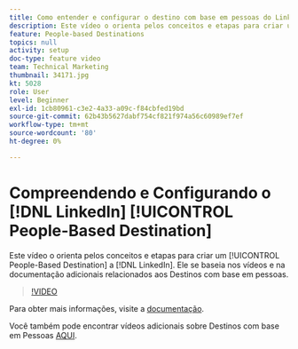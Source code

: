 ```yaml
---
title: Como entender e configurar o destino com base em pessoas do LinkedIn
description: Este vídeo o orienta pelos conceitos e etapas para criar um Destino com base em pessoas para o LinkedIn. Ele se baseia nos vídeos e na documentação adicionais relacionados aos Destinos com base em pessoas.
feature: People-based Destinations
topics: null
activity: setup
doc-type: feature video
team: Technical Marketing
thumbnail: 34171.jpg
kt: 5028
role: User
level: Beginner
exl-id: 1cb80961-c3e2-4a33-a09c-f84cbfed19bd
source-git-commit: 62b43b5627dabf754cf821f974a56c60989ef7ef
workflow-type: tm+mt
source-wordcount: '80'
ht-degree: 0%

---
```


# Compreendendo e Configurando o [!DNL LinkedIn] [!UICONTROL People-Based Destination]

Este vídeo o orienta pelos conceitos e etapas para criar um [!UICONTROL People-Based Destination] a [!DNL LinkedIn]. Ele se baseia nos vídeos e na documentação adicionais relacionados aos Destinos com base em pessoas.

>[!VIDEO](https://video.tv.adobe.com/v/34171/?quality=12)

Para obter mais informações, visite a [documentação](https://experienceleague.adobe.com/docs/audience-manager/user-guide/features/destinations/people-based/people-based-destinations-overview.html?lang=pt-BR).

Você também pode encontrar vídeos adicionais sobre Destinos com base em Pessoas [AQUI](https://adobe.ly/aamlearnpbd).
